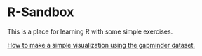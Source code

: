 # R-Sandbox
This is a place for learning R with some simple exercises. 

[How to make a simple visualization using the gapminder dataset.](https://encompass-worldwide.github.io/R-Sandbox/lesson1_gapminder.html)
